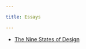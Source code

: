 ```yaml
---

title: Essays

---
```


- [The Nine States of
  Design](https://medium.com/swlh/the-nine-states-of-design-5bfe9b3d6d85#.1e142molb)

